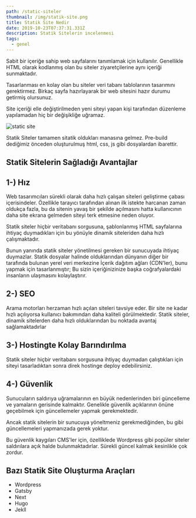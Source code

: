 ```yaml
---
path: /static-siteler
thumbnail: /img/statik-site.png
title: Statik Site Nedir
date: 2019-10-23T07:37:31.331Z
description: Statik Sitelerin incelenmesi
tags:
  - genel
---
```

Sabit bir içeriğe sahip web sayfalarını tanımlamak için kullanılır. Genellikle HTML olarak kodlanmış olan bu siteler ziyaretçilerine aynı içeriği sunmaktadır. 

Tasarlanması en kolay olan bu siteler veri tabanı tablolarının tasarımını gerektirmez. Birkaç sayfa hazırlayarak bir web sitesini hazır durumu getirmiş olursunuz. 

Site içeriği elle değiştirilmeden yeni siteyi yapan kişi tarafından düzenleme yapılamadan hiç bir değişikliğe uğramaz.

![static site](/img/statik-site.png "statik site")

Statik Siteler tamamen sitatik oldukları manasına gelmez. Pre-build dediğimiz önceden oluşturulmuş html, css, js gibi dosyalardan ibarettir.

## Statik Sitelerin Sağladığı Avantajlar

## 1-) Hız

Web tasarımcıları sürekli olarak daha hızlı çalışan siteleri geliştirme çabası içerisindeler. Özellikle tarayıcı tarafından alınan ilk istekte harcanan zaman oldukça fazla, bu da sitenin yavaş bir şekilde açılmasını hatta kullanıcının daha site ekrana gelmeden siteyi terk etmesine neden oluyor.

Statik siteler hiçbir veritabanı sorgusuna, şablonlanmış HTML sayfalarına ihtiyaç duymadıkları için bu yönüyle dinamik siteleriden daha hızlı çalışmaktadır.

Bunun yanında statik siteler yönetilmesi gereken bir sunucuyada ihtiyaç duymazlar. Statik dosyalar halinde olduklarından dünyanın diğer bir tarafında bulunan yerel veri merkezine İçerik dağıtım ağları (CDN'ler), bunu yapmak için tasarlanmıştır; Bu sizin içeriğinizinize başka coğrafyalardaki insanların ulaşmasını kolaylaştırır.

## **2-) SEO**

Arama motorları herzaman hızlı açılan siteleri tavsiye eder. Bir site ne kadar hızlı açılıyorsa kullanıcı bakımından daha kaliteli görülmektedir. Statik siteler, dinamik sitelerden daha hızlı olduklarından bu noktada avantaj sağlamaktadırlar

## 3-) Hostingte Kolay Barındırılma

Statik siteler hiçbir veritabanı sorgusuna ihtiyaç duymadan çalıştıkları için siteyi tasarladıktan sonra direk hostinge deploy edebilirsiniz. 

## 4-) Güvenlik

Sunucuların saldırıya uğramalarının en büyük nedenlerinden biri güncelleme ve yamaların gerisinde kalmaktır. Genelikle güvenlik açıklarının önüne geçebilmek için güncellemeler yapmak gerekmektedir.

Ancak statik sitelerin bir sunucuya yöneltmeniz gerekmediğinden, bu gibi güncellemeleri yapmanızada gerek yoktur.

Bu güvenlik kaygıları CMS'ler için, özelliklede Wordpress gibi popüler siteler saldırılara açık halde bulunmaktadırlar. Sürekli güncel kalmak kesinlikle çok zordur.

## Bazı Statik Site Oluşturma Araçları

* Wordpress
* Gatsby
* Next
* Hugo
* Jekll